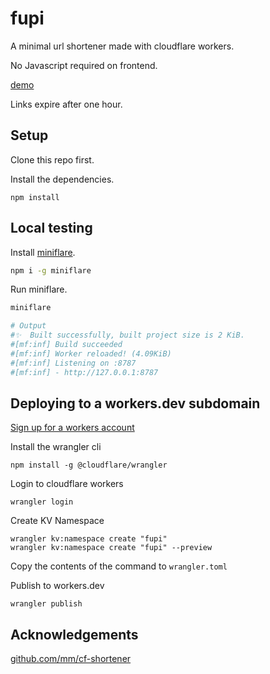 # fupi

A minimal url shortener made with cloudflare workers.

No Javascript required on frontend.

[demo](https://fupi.muchina.workers.dev/)

Links expire after one hour. 

## Setup 

Clone this repo first.

Install the dependencies.
```
npm install
```

## Local testing

Install [miniflare](https://github.com/cloudflare/miniflare).
```bash
npm i -g miniflare
```

Run miniflare.
```bash
miniflare 
```
```bash
# Output
#✨  Built successfully, built project size is 2 KiB.
#[mf:inf] Build succeeded
#[mf:inf] Worker reloaded! (4.09KiB)
#[mf:inf] Listening on :8787
#[mf:inf] - http://127.0.0.1:8787
```

## Deploying to a workers.dev subdomain

[Sign up for a workers account](https://dash.cloudflare.com/sign-up/workers)

Install the wrangler cli
```
npm install -g @cloudflare/wrangler
```

Login to cloudflare workers
```
wrangler login
```

Create KV Namespace
```
wrangler kv:namespace create "fupi"
wrangler kv:namespace create "fupi" --preview
```

Copy the contents of the command to `wrangler.toml`

Publish to workers.dev
```
wrangler publish
```

## Acknowledgements

[github.com/mm/cf-shortener](https://github.com/mm/cf-shortener)